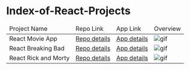 # Index-of-React-Projects

<table>
    <thead>
        <tr>
            <td>Project Name</td>
            <td>Repo Link</td>
            <td>App Link</td>
            <td>Overview</td>
        </tr>
    </thead>
    <tbody>
        <tr>
            <td>React Movie App</td>
            <td><a href="https://github.com/frcihan/React-Movie-App" target="_blank">Repo details</a></td>
            <td><a href="https://frcihan.github.io/React-Movie-App/" target="_blank">App details</a></td>
            <td><img src="https://github.com/frcihan/frcihan/blob/main/animation_500_kd7ngokt.gif" alt="gif"></td>
        </tr>
        <tr>
            <td>React Breaking Bad</td>
            <td><a href="https://github.com/frcihan/React-Breaking-Bad" target="_blank">Repo details</a></td>
            <td><a href="https://frcihan.github.io/React-Breaking-Bad/" target="_blank">App details</a></td>
            <td><img src="https://github.com/frcihan/frcihan/blob/main/animation_500_kd7ngokt.gif" alt="gif"></td>
        </tr>
        <tr>
            <td>React Rick and Morty</td>
            <td><a href="https://github.com/frcihan/React-Rick-and-Morty" target="_blank">Repo details</a></td>
            <td><a href="https://frcihan.github.io/React-Rick-and-Morty/" target="_blank">App details</a></td>
            <td><img src="https://github.com/frcihan/frcihan/blob/main/animation_500_kd7ngokt.gif" alt="gif"></td>
        </tr>
    </tbody>
</table>

